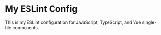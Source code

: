 # My ESLint Config

This is my ESLint configuration for JavaScript, TypeScript, and Vue single-file components.
